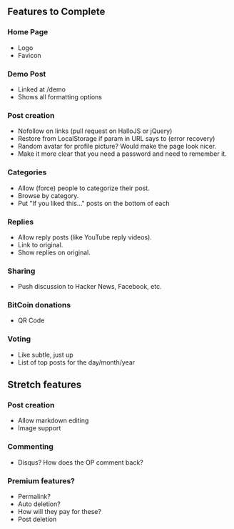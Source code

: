## Features to Complete

### Home Page
  * Logo
  * Favicon
  
### Demo Post
  * Linked at /demo
  * Shows all formatting options

### Post creation
  * Nofollow on links (pull request on HalloJS or jQuery)
  * Restore from LocalStorage if param in URL says to (error recovery)
  * Random avatar for profile picture? Would make the page look nicer.
  * Make it more clear that you need a password and need to remember it.

### Categories
  * Allow (force) people to categorize their post.
  * Browse by category.
  * Put "If you liked this..." posts on the bottom of each

### Replies
  * Allow reply posts (like YouTube reply videos).
  * Link to original.
  * Show replies on original.
  
### Sharing
  * Push discussion to Hacker News, Facebook, etc.
  
### BitCoin donations
  * QR Code
  
### Voting
  * Like subtle, just up
  * List of top posts for the day/month/year

## Stretch features

### Post creation
  * Allow markdown editing
  * Image support
  
### Commenting
  * Disqus?  How does the OP comment back?
  
### Premium features?
  * Permalink?
  * Auto deletion?
  * How will they pay for these?
  * Post deletion